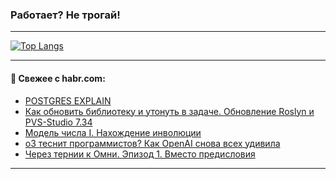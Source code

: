 ### Работает? Не трогай!

---
<!--
#### 🛠️ Technical stack:

![Java](https://img.shields.io/badge/Java-informational?logo=Oracle&style=flat&logoColor=white&color=FF4500)
![Kotlin](https://img.shields.io/badge/Kotlin-informational?logo=Kotlin&style=flat&logoColor=white&color=774D97)
![TS](https://img.shields.io/badge/TypeScript-informational?logo=typeScript&style=flat&logoColor=black&color=017acc)
![Python](https://img.shields.io/badge/Python-informational?logo=Python&style=flat&logoColor=black&color=ffdd54) <br>
![Spring](https://img.shields.io/badge/Spring-informational?logo=Spring&style=flat&logoColor=white&color=6DB33F) 
![SpringBoot](https://img.shields.io/badge/SpringBoot-informational?logo=SpringBoot&style=flat&logoColor=white&color=6DB33F)
![Nest](https://img.shields.io/badge/NestJS-informational?logo=NestJS&style=flat&logoColor=white&color=E0234E) 
![NodeJS](https://img.shields.io/badge/NodeJS-informational?logo=node.js&style=flat&logoColor=white&color=70A760)<br>
![PostgreSQL](https://img.shields.io/badge/PostgreSQL-informational?logo=PostgreSQL&style=flat&logoColor=white&color=DAA520)
![MongoDB](https://img.shields.io/badge/MongoDB-informational?logo=MongoDB&style=flat&logoColor=white&color=870000)
![Apache](https://img.shields.io/badge/Apache-informational?logo=apache&style=flat&logoColor=white&color=f74e28)

___ 
-->

<!--- #### 🛠️ : --->

[![Top Langs](https://github-readme-stats-82jvfl3w3-advtsettinggmailcoms-projects.vercel.app/api/top-langs/?username=zloylis&langs_count=10&hide_title=true&title_color=e6edf3&size_weight=0.5&count_weight=0.5&layout=compact&hide_progress=true&hide_border=true&theme=dracula)](https://github.com/zloylis)

<!---


####  :octocat:&nbsp;&nbsp; Статистика:

![GitHub stats](https://github-readme-stats-u2qms2cxw-advtsettinggmailcoms-projects.vercel.app/api?username=zloylis&show_icons=true&hide_border=true&theme=dracula&title_color=e6edf3&include_all_commits=true&count_private=true&hide_rank=false&hide_title=true&rank_icon=github)
-->
---

#### 💬 Свежее с habr.com:

<!-- BLOG-POST-LIST:START -->
- [POSTGRES EXPLAIN](https://habr.com/ru/companies/spectr/articles/869472/?utm_source=habrahabr&utm_medium=rss&utm_campaign=869472)
- [Как обновить библиотеку и утонуть в задаче. Обновление Roslyn и PVS-Studio 7.34](https://habr.com/ru/companies/pvs-studio/articles/869636/?utm_source=habrahabr&utm_medium=rss&utm_campaign=869636)
- [Модель числа I. Нахождение инволюции](https://habr.com/ru/articles/869006/?utm_source=habrahabr&utm_medium=rss&utm_campaign=869006)
- [о3 теснит программистов? Как OpenAI снова всех удивила](https://habr.com/ru/companies/lanit/articles/869614/?utm_source=habrahabr&utm_medium=rss&utm_campaign=869614)
- [Через тернии к Омни. Эпизод 1. Вместо предисловия](https://habr.com/ru/companies/vtb/articles/863372/?utm_source=habrahabr&utm_medium=rss&utm_campaign=863372)
<!-- BLOG-POST-LIST:END -->

---

